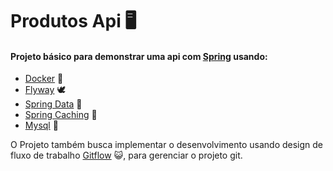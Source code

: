 # Produtos Api 🖥️

#### Projeto básico para demonstrar uma api com [Spring](https://spring.io/) usando:

- [Docker](https://www.docker.com/) 🐳
- [Flyway](https://flywaydb.org/) 🕊️
- [Spring Data](https://spring.io/projects/spring-data) 🍃
- [Spring Caching](https://spring.io/guides/gs/caching/) 🍃
- [Mysql](https://www.mysql.com/) 🏦


O Projeto também busca implementar o desenvolvimento usando design de fluxo de trabalho [Gitflow](https://www.atlassian.com/git/tutorials/comparing-workflows/gitflow-workflow) 😺, para gerenciar o projeto git.

